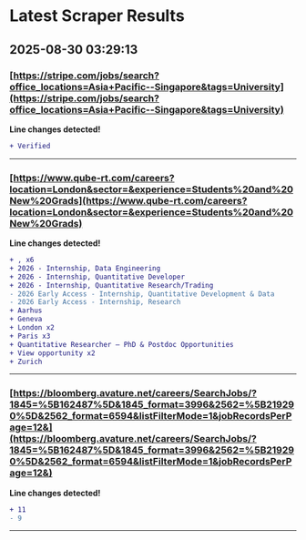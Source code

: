 # Latest Scraper Results

## 2025-08-30 03:29:13

### [https://stripe.com/jobs/search?office_locations=Asia+Pacific--Singapore&tags=University](https://stripe.com/jobs/search?office_locations=Asia+Pacific--Singapore&tags=University)

**Line changes detected!**

```diff
+ Verified
```

---
### [https://www.qube-rt.com/careers?location=London&sector=&experience=Students%20and%20New%20Grads](https://www.qube-rt.com/careers?location=London&sector=&experience=Students%20and%20New%20Grads)

**Line changes detected!**

```diff
+ , x6
+ 2026 - Internship, Data Engineering
+ 2026 - Internship, Quantitative Developer
+ 2026 - Internship, Quantitative Research/Trading
- 2026 Early Access - Internship, Quantitative Development & Data
- 2026 Early Access - Internship, Research
+ Aarhus
+ Geneva
+ London x2
+ Paris x3
+ Quantitative Researcher – PhD & Postdoc Opportunities
+ View opportunity x2
+ Zurich
```

---
### [https://bloomberg.avature.net/careers/SearchJobs/?1845=%5B162487%5D&1845_format=3996&2562=%5B219290%5D&2562_format=6594&listFilterMode=1&jobRecordsPerPage=12&](https://bloomberg.avature.net/careers/SearchJobs/?1845=%5B162487%5D&1845_format=3996&2562=%5B219290%5D&2562_format=6594&listFilterMode=1&jobRecordsPerPage=12&)

**Line changes detected!**

```diff
+ 11
- 9
```

---
